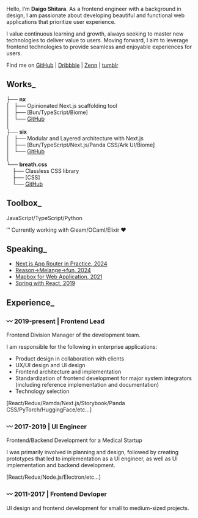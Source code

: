 Hello, I’m **Daigo Shitara**. As a frontend engineer with a background in design, I am passionate about developing beautiful and functional web applications that prioritize user experience.

I value continuous learning and growth, always seeking to master new technologies to deliver value to users. Moving forward, I aim to leverage frontend technologies to provide seamless and enjoyable experiences for users.

Find me on [GitHub](https://github.com/sdaigo) | [Dribbble](https://dribbble.com/daigo3) | [Zenn](https://zenn.dev/d3g) | [tumblr](https://daigo3.tumblr.com/)

## Works_

├── **nx**  
│&nbsp;&nbsp;&nbsp;├── Opinionated Next.js scaffolding tool  
│&nbsp;&nbsp;&nbsp;├── \[Bun/TypeScript/Biome\]  
│&nbsp;&nbsp;&nbsp;└── [GitHub](https://github.com/sdaigo/nx)  
│  
├── **six**  
│&nbsp;&nbsp;&nbsp;├── Modular and Layered architecture with Next.js  
│&nbsp;&nbsp;&nbsp;├── \[Bun/TypeScript/Next.js/Panda CSS/Ark UI/Biome\]  
│&nbsp;&nbsp;&nbsp;└── [GitHub](https://github.com/sdaigo/six)  
│  
└── **breath.css**  
&nbsp;&nbsp;&nbsp;&nbsp;├── Classless CSS library  
&nbsp;&nbsp;&nbsp;&nbsp;├── \[CSS\]  
&nbsp;&nbsp;&nbsp;&nbsp;└── [GitHub](https://github.com/sdaigo/breath.css)


## Toolbox_

JavaScript/TypeScript/Python

‴ Currently working with Gleam/OCaml/Elixir ♥︎

## Speaking_

- [Next.js App Router in Practice, 2024](https://speakerdeck.com/sdaigo/next-dot-js-in-practice)
- [Reason->Melange->fun, 2024](https://speakerdeck.com/sdaigo/ocaml-melange-fun)
- [Mapbox for Web Application, 2021](https://speakerdeck.com/sdaigo/mapbox-for-web-application)
- [Spring with React, 2019](https://speakerdeck.com/sdaigo/spring-with-react-for-enterprise-application)

## Experience_

### 〰️ 2019-present | **Frontend Lead**

Frontend Division Manager of the development team.

I am responsible for the following in enterprise applications:

- Product design in collaboration with clients
- UX/UI design and UI design
- Frontend architecture and implementation
- Standardization of frontend development for major system integrators (including reference implementation and documentation)
- Technology selection

\[React/Redux/Ramda/Next.js/Storybook/Panda CSS/PyTorch/HuggingFace/etc...\]

### 〰️ 2017-2019 | **UI Engineer**

Frontend/Backend Development for a Medical Startup

I was primarily involved in planning and design, followed by creating prototypes that led to implementation as a UI engineer, as well as UI implementation and backend development.

\[React/Redux/Node.js/Electron/etc...\]

### 〰️ 2011-2017 | **Frontend Devloper**

UI design and frontend development for small to medium-sized projects.
